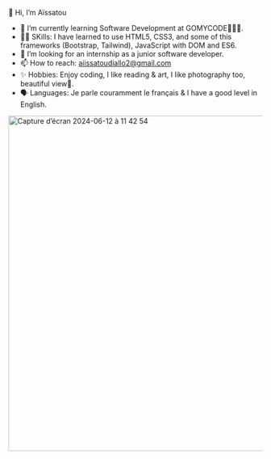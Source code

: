 👋 Hi, I’m Aïssatou
- 🌱 I’m currently learning Software Development at GOMYCODE👩🏽‍💻.
- 💪🏽 SKills: I have learned to use HTML5, CSS3, and some of this frameworks (Bootstrap, Tailwind), JavaScript with DOM and ES6.
- 🔎 I’m looking for an internship as a junior software developer.
- 📫 How to reach: aiissatoudiallo2@gmail.com
- ✨ Hobbies: Enjoy coding, I like reading & art, I like photography too, beautiful view🌅.
- 🗣 Languages: Je parle couramment le français & I have a good level in English.
<!---
Aiissat/Aiissat is a ✨ special ✨ repository because its `README.md` (this file) appears on your GitHub profile.
You can click the Preview link to take a look at your changes.
--->
<img width="664" alt="Capture d’écran 2024-06-12 à 11 42 54" src="https://github.com/Aiissat/Aiissat/assets/164188248/5de0238d-48b2-4d3b-a7e2-c5639f9fb68e">
